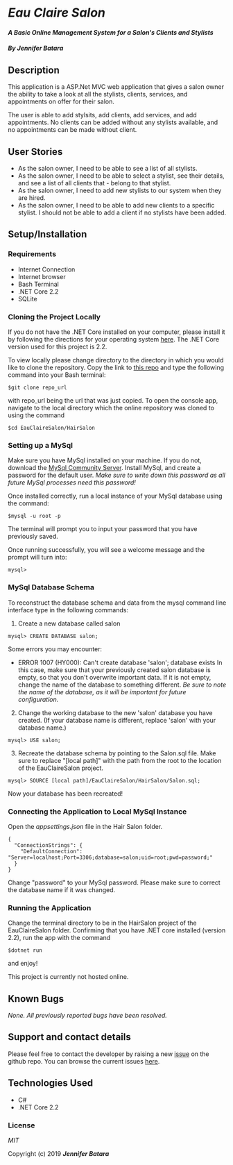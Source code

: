 # _Eau Claire Salon_

#### _A Basic Online Management System for a Salon's Clients and Stylists_

#### _By **Jennifer Batara**_

## Description

This application is a ASP.Net MVC web application that gives a salon owner the ability to take a look at all the stylists, clients, services, and appointments on offer for their salon.

The user is able to add stylsits, add clients, add services, and add appointments. No clients can be added without any stylists available, and no appointments can be made without client.

## User Stories
- As the salon owner, I need to be able to see a list of all stylists.
- As the salon owner, I need to be able to select a stylist, see their details, and see a list of all clients that - belong to that stylist.
- As the salon owner, I need to add new stylists to our system when they are hired.
- As the salon owner, I need to be able to add new clients to a specific stylist. I should not be able to add a client if no stylists have been added.

## Setup/Installation 

### Requirements
-   Internet Connection
-   Internet browser
-   Bash Terminal
-   .NET Core 2.2
-   SQLite

### Cloning the Project Locally
If you do not have the .NET Core installed on your computer, please install it by following the directions for your operating system [here](https://dotnet.microsoft.com/download). The .NET Core version used for this project is 2.2.

To view locally please change directory to the directory in which you would like to clone the repository. Copy the link to [this repo](https://github.com/jbatara/EauClaireSalon.git) and type the following command into your Bash terminal:
```
$git clone repo_url
```

with repo_url being the url that was just copied. To open the console app, navigate to the local directory which the online repository was cloned to using the command

```
$cd EauClaireSalon/HairSalon
```

### Setting up a MySql 

Make sure you have MySql installed on your machine. If you do not, download the [MySql Community Server](https://dev.mysql.com/downloads/mysql/). Install MySql, and create a password for the default user. _Make sure to write down this password as all future MySql processes need this password!_

Once installed correctly, run a local instance of your MySql database using the command:
```
$mysql -u root -p
```
The terminal will prompt you to input your password that you have previously saved.

Once running successfully, you will see a welcome message and the prompt will turn into:
```
mysql> 
```
### MySql Database Schema
To reconstruct the database schema and data from the mysql command line interface type in the following commands:

1. Create a new database called salon
```
mysql> CREATE DATABASE salon;
```
Some errors you may encounter:
- ERROR 1007 (HY000): Can't create database 'salon'; database exists
  In this case, make sure that your previously created salon database is empty, so that you don't overwrite important data. If it is not empty, change the name of the database to something different. _Be sure to note the name of the database, as it will be important for future configuration._

2. Change the working database to the new 'salon' database you have created. (If your database name is different, replace 'salon' with your database name.)
```
mysql> USE salon;
```

3. Recreate the database schema by pointing to the Salon.sql file. Make sure to replace "[local path]" with the path from the root to the location of the EauClaireSalon project.
```
mysql> SOURCE [local path]/EauClaireSalon/HairSalon/Salon.sql;
```

Now your database has been recreated!

### Connecting the Application to Local MySql Instance
Open the _appsettings.json_ file in the Hair Salon folder.
```
{
  "ConnectionStrings": {
    "DefaultConnection": "Server=localhost;Port=3306;database=salon;uid=root;pwd=password;"
  }
}
```
Change "password" to your MySql password. Please make sure to correct the database name if it was changed.


### Running the Application

Change the terminal directory to be in the HairSalon project of the EauClaireSalon folder. Confirming that you have .NET core installed (version 2.2), run the app with the command
```
$dotnet run
```
and enjoy!

This project is currently not hosted online.

## Known Bugs

_None. All previously reported bugs have been resolved._

## Support and contact details

Please feel free to contact the developer by raising a new [issue](https://github.com/jbatara/EauClaireSalon/issues/new) on the github repo. You can browse the current issues [here](https://github.com/jbatara/EauClaireSalon/issues).

## Technologies Used

* C#
* .NET Core 2.2

### License

_MIT_

Copyright (c) 2019 **_Jennifer Batara_**
